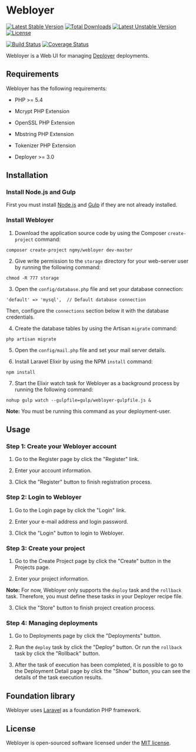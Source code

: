 # Webloyer

[![Latest Stable Version](https://poser.pugx.org/ngmy/webloyer/v/stable)](https://packagist.org/packages/ngmy/webloyer)
[![Total Downloads](https://poser.pugx.org/ngmy/webloyer/downloads)](https://packagist.org/packages/ngmy/webloyer)
[![Latest Unstable Version](https://poser.pugx.org/ngmy/webloyer/v/unstable)](https://packagist.org/packages/ngmy/webloyer)
[![License](https://poser.pugx.org/ngmy/webloyer/license)](https://packagist.org/packages/ngmy/webloyer)

[![Build Status](https://travis-ci.org/ngmy/webloyer.svg?branch=master)](https://travis-ci.org/ngmy/webloyer)
[![Coverage Status](https://coveralls.io/repos/ngmy/webloyer/badge.svg?branch=master)](https://coveralls.io/r/ngmy/webloyer?branch=master)

Webloyer is a Web UI for managing [Deployer](https://github.com/deployphp/deployer) deployments.

## Requirements

Webloyer has the following requirements:

* PHP >= 5.4

* Mcrypt PHP Extension

* OpenSSL PHP Extension

* Mbstring PHP Extension

* Tokenizer PHP Extension

* Deployer >= 3.0

## Installation

### Install Node.js and Gulp

First you must install [Node.js](https://nodejs.org/) and [Gulp](http://gulpjs.com/) if they are not already installed.

### Install Webloyer

1. Download the application source code by using the Composer `create-project` command:

 ```
 composer create-project ngmy/webloyer dev-master
 ```

2. Give write permission to the `storage` directory for your web-server user by running the following command:

 ```
 chmod -R 777 storage
 ```

3. Open the `config/database.php` file and set your database connection:

 ```
 'default' => 'mysql',  // Default database connection
 ```

 Then, configure the `connections` section below it with the database credentials.

4. Create the database tables by using the Artisan `migrate` command:

 ```
 php artisan migrate
 ```

5. Open the `config/mail.php` file and set your mail server details.

6. Install Laravel Elixir by using the NPM `install` command:

 ```
 npm install
 ```

7. Start the Elixir watch task for Webloyer as a background process by running the following command:

 ```
 nohup gulp watch --gulpfile=gulp/webloyer-gulpfile.js &
 ```

 **Note:** You must be running this command as your deployment-user.

## Usage

### Step 1: Create your Webloyer account

1. Go to the Register page by click the "Register" link.

2. Enter your account information.

3. Click the "Register" button to finish registration process.

### Step 2: Login to Webloyer

1. Go to the Login page by click the "Login" link.

2. Enter your e-mail address and login password.

3. Click the "Login" button to login to Webloyer.

### Step 3: Create your project

1. Go to the Create Project page by click the "Create" button in the Projects page.

2. Enter your project information.

 **Note:** For now, Webloyer only supports the `deploy` task and the `rollback` task. Therefore, you must define these tasks in your Deployer recipe file.

3. Click the "Store" button to finish project creation process.

### Step 4: Managing deployments

1. Go to Deployments page by click the "Deployments" button.

2. Run the `deploy` task by click the "Deploy" button. Or run the `rollback` task by click the "Rollback" button.

3. After the task of execution has been completed, it is possible to go to the Deployment Detail page by click the "Show" button, you can see the details of the task execution results.

## Foundation library

Webloyer uses [Laravel](http://laravel.com/) as a foundation PHP framework.

## License

Webloyer is open-sourced software licensed under the [MIT license](http://opensource.org/licenses/MIT).
